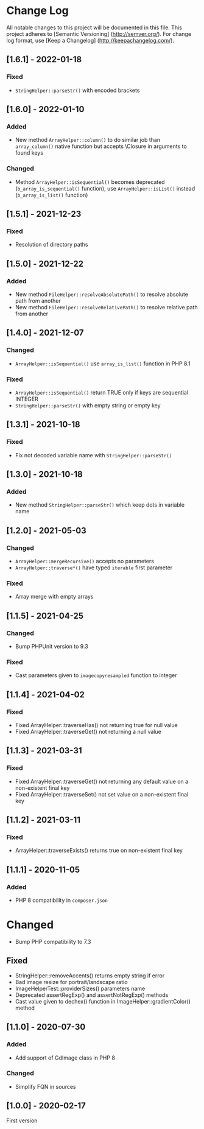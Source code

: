 # Change Log

All notable changes to this project will be documented in this file. This project adheres
to [Semantic Versioning] (http://semver.org/). For change log format,
use [Keep a Changelog] (http://keepachangelog.com/).

## [1.6.1] - 2022-01-18

### Fixed

- `StringHelper::parseStr()` with encoded brackets

## [1.6.0] - 2022-01-10

### Added

- New method `ArrayHelper::column()` to do similar job than `array_column()` native function but accepts \Closure in
  arguments to found keys

### Changed

- Method `ArrayHelper::isSequential()` becomes deprecated (`b_array_is_sequential()` function),
  use `ArrayHelper::isList()` instead (`b_array_is_list()` function)

## [1.5.1] - 2021-12-23

### Fixed

- Resolution of directory paths

## [1.5.0] - 2021-12-22

### Added

- New method `FileHelper::resolveAbsolutePath()` to resolve absolute path from another
- New method `FileHelper::resolveRelativePath()` to resolve relative path from another

## [1.4.0] - 2021-12-07

### Changed

- `ArrayHelper::isSequential()` use `array_is_list()` function in PHP 8.1

### Fixed

- `ArrayHelper::isSequential()` return TRUE only if keys are sequential INTEGER
- `StringHelper::parseStr()` with empty string or empty key

## [1.3.1] - 2021-10-18

### Fixed

- Fix not decoded variable name with `StringHelper::parseStr()`

## [1.3.0] - 2021-10-18

### Added

- New method `StringHelper::parseStr()` which keep dots in variable name

## [1.2.0] - 2021-05-03

### Changed

- `ArrayHelper::mergeRecursive()` accepts no parameters
- `ArrayHelper::traverse*()` have typed `iterable` first parameter

### Fixed

- Array merge with empty arrays

## [1.1.5] - 2021-04-25

### Changed

- Bump PHPUnit version to 9.3

### Fixed

- Cast parameters given to `imagecopyresampled` function to integer

## [1.1.4] - 2021-04-02

### Fixed

- Fixed ArrayHelper::traverseHas() not returning true for null value
- Fixed ArrayHelper::traverseGet() not returning a null value

## [1.1.3] - 2021-03-31

### Fixed

- Fixed ArrayHelper::traverseGet() not returning any default value on a non-existent final key
- Fixed ArrayHelper::traverseSet() not set value on a non-existent final key

## [1.1.2] - 2021-03-11

### Fixed

- ArrayHelper::traverseExists() returns true on non-existent final key

## [1.1.1] - 2020-11-05

### Added

- PHP 8 compatibility in `composer.json`

# Changed

- Bump PHP compatibility to 7.3

## Fixed

- StringHelper::removeAccents() returns empty string if error
- Bad image resize for portrait/landscape ratio
- ImageHelperTest::providerSizes() parameters name
- Deprecated assertRegExp() and assertNotRegExp() methods
- Cast value given to dechex() function in ImageHelper::gradientColor() method

## [1.1.0] - 2020-07-30

### Added

- Add support of GdImage class in PHP 8

### Changed

- Simplify FQN in sources

## [1.0.0] - 2020-02-17

First version
